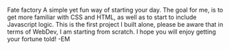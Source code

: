 Fate factory
A simple yet fun way of starting your day.
The goal for me, is to get more familiar with CSS and HTML, as well as to start to include Javascript logic.
This is the first project I built alone, please be aware that in terms of WebDev, I am starting from scratch.
I hope you will enjoy getting your fortune told!
-EM
